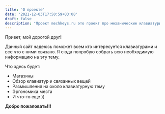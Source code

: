 ```yaml
---
title: 'О проекте'
date: '2021-12-03T17:50:59+03:00'
draft: false
description: "Проект mechkeys.ru это проект про механические клавиатуры и все что связанно с этим."
---
```



Привет, мой дорогой друг!

Данный сайт надеюсь поможет всем кто интересуется клавиатурами и все что с ними связано. Я сюда попробую собрать всю необходимую информацию на эту тему.

Что здесь будет:

- Магазины
- Обзор клавиатур и связанных вещей
- Размышления на около клавиатурную тему
- Эргономика места
- И что-то еще ))

**Добро пожаловать!!!**

